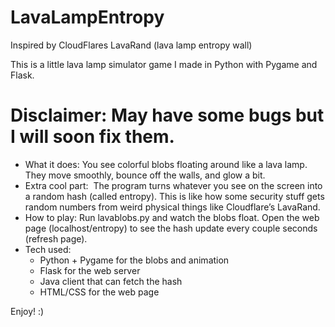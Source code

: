 # LavaLampEntropy
Inspired by CloudFlares LavaRand (lava lamp entropy wall)

This is a little lava lamp simulator game I made in Python with Pygame and Flask. 

# Disclaimer: May have some bugs but I will soon fix them.

* What it does: You see colorful blobs floating around like a lava lamp. They move smoothly, bounce off the walls, and glow a bit. 
* Extra cool part:  The program turns whatever you see on the screen into a random hash (called entropy). This is like how some security stuff gets random numbers from weird physical things like Cloudflare’s LavaRand.
* How to play: Run lavablobs.py and watch the blobs float. Open the web page (localhost/entropy) to see the hash update every couple seconds (refresh page).
* Tech used:
    * Python + Pygame for the blobs and animation
    * Flask for the web server
    * Java client that can fetch the hash
    * HTML/CSS for the web page

 
Enjoy! :)
